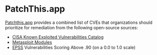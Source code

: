 # PatchThis.app

[Patchthis.app](patchthis.app) provides a combined list of CVEs that organizations should prioritize for remediation from the following open-source sources:

- [CISA Known Exploited Vulnerabilities Catalog](https://www.cisa.gov/known-exploited-vulnerabilities-catalog)
- [Metasploit Modules](https://docs.rapid7.com/metasploit/modules/)
- [EPSS](https://www.first.org/epss/) Vulnerabilities Scoring Above .90 (on a 0.0 to 1.0 scale)
